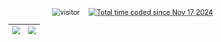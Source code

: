 <div align="center">
  <!-- Посетители -->
  <img src="https://komarev.com/ghpvc/?username=BUBLET&label=Views&color=orange&style=flat" alt="visitor" />&emsp;
  <!-- Wakatime -->
  <a href="https://wakatime.com/@bd03e0af-edbb-4189-9aa8-e70d101285ab">
    <img src="https://wakatime.com/badge/user/bd03e0af-edbb-4189-9aa8-e70d101285ab.svg" alt="Total time coded since Nov 17 2024" />
  </a>
  
| <a href="https://github.com/anuraghazra/github-readme-stats"><img align="center" src="https://github-readme-stats.vercel.app/api/pin/?username=bublet&repo=airvision&theme=buefy" /> | <a href="https://github.com/anuraghazra/github-readme-stats"><img align="center" src="https://github-readme-stats.vercel.app/api/top-langs/?username=bublet&layout=compact&theme=buefy&hide_border=true&hide_progress=true" /></a> |
| ------------- | ------------- |

</div>

